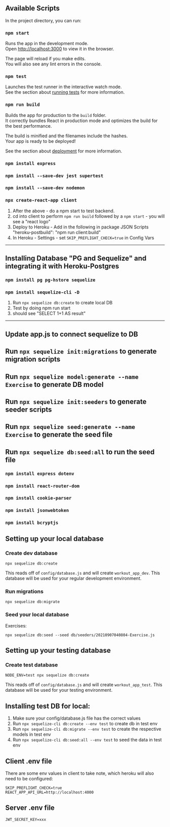 ## Available Scripts

In the project directory, you can run:

### `npm start`

Runs the app in the development mode.\
Open [http://localhost:3000](http://localhost:3000) to view it in the browser.

The page will reload if you make edits.\
You will also see any lint errors in the console.

### `npm test`

Launches the test runner in the interactive watch mode.\
See the section about [running tests](https://facebook.github.io/create-react-app/docs/running-tests) for more information.

### `npm run build`

Builds the app for production to the `build` folder.\
It correctly bundles React in production mode and optimizes the build for the best performance.

The build is minified and the filenames include the hashes.\
Your app is ready to be deployed!

See the section about [deployment](https://facebook.github.io/create-react-app/docs/deployment) for more information.

### `npm install express`

### `npm install --save-dev jest supertest`

### `npm install --save-dev nodemon`

### `npx create-react-app client`

1. After the above - do a npm start to test backend.
2. cd into client to perform `npm run build` followed by a `npm start` - you will see a "react logo"
3. Deploy to Heroku - Add in the following in package JSON Scripts
   "heroku-postbuild": "npm run client:build"
4. In Heroku - Settings - set `SKIP_PREFLIGHT_CHECK=true` in Config Vars

---

## Installing Database "PG and Sequelize" and integrating it with Heroku-Postgres

### `npm install pg pg-hstore sequelize`

### `npm install sequelize-cli -D`

1. Run `npx sequelize db:create` to create local DB
2. Test by doing npm run start
3. should see "SELECT 1+1 AS result"

---

## Update app.js to connect sequelize to DB

## Run `npx sequelize init:migrations` to generate migration scripts

## Run `npx sequelize model:generate --name Exercise` to generate DB model

## Run `npx sequelize init:seeders` to generate seeder scripts

## Run `npx sequelize seed:generate --name Exercise` to generate the seed file

## Run `npx sequelize db:seed:all` to run the seed file

### `npm install express dotenv`

### `npm install react-router-dom`

### `npm install cookie-parser`

### `npm install jsonwebtoken`

### `npm install bcryptjs`

## Setting up your local database

### Create dev database

`npx sequelize db:create`

This reads off of `config/database.js` and will create `workout_app_dev`. This database will be used for your regular development environment.

### Run migrations

`npx sequelize db:migrate`

### Seed your local database

Exercises:

`npx sequelize db:seed --seed db/seeders/20210907040804-Exercise.js`

## Setting up your testing database

### Create test database

`NODE_ENV=test npx sequelize db:create`

This reads off of `config/database.js` and will create `workout_app_test`. This database will be used for your testing environment.

## Installing test DB for local:

1. Make sure your config/database.js file has the correct values
2. Run `npx sequelize-cli db:create --env test` to create db in test env
3. Run `npx sequelize-cli db:migrate --env test` to create the respective models in test env
4. Run `npx sequelize-cli db:seed:all --env test` to seed the data in test env

## Client .env file

There are some env values in client to take note, which heroku will also need to be configured:

```
SKIP_PREFLIGHT_CHECK=true
REACT_APP_API_URL=http://localhost:4000
```

## Server .env file

```
JWT_SECRET_KEY=xxx
```
